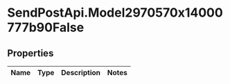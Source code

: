 # SendPostApi.Model2970570x14000777b90False

## Properties
Name | Type | Description | Notes
------------ | ------------- | ------------- | -------------


